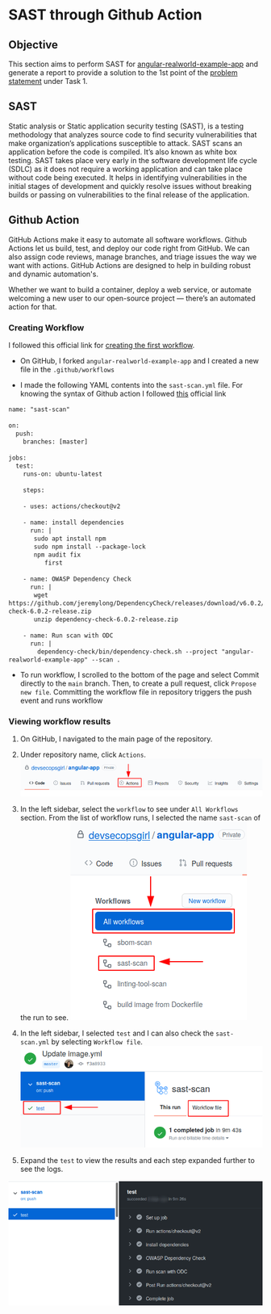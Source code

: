 # SAST through Github Action

## Objective

This section aims to perform SAST for [angular-realworld-example-app](https://github.com/gothinkster/angular-realworld-example-app) and generate a report to provide a solution to the 1st point of the [problem statement](https://cloud-native.netlify.app/problem-statement/) under Task 1.

## SAST

Static analysis or Static application security testing (SAST), is a testing methodology that analyzes source code to find security vulnerabilities that make organization’s applications susceptible to attack. SAST scans an application before the code is compiled. It’s also known as white box testing. SAST takes place very early in the software development life cycle (SDLC) as it does not require a working application and can take place without code being executed. It helps in identifying vulnerabilities in the initial stages of development and quickly resolve issues without breaking builds or passing on vulnerabilities to the final release of the application.

## Github Action

GitHub Actions make it easy to automate all software workflows. Github Actions let us build, test, and deploy our code right from GitHub. We can also assign code reviews, manage branches, and triage issues the way we want with actions. GitHub Actions are designed to help in building robust and dynamic automation's.

Whether we want to build a container, deploy a web service, or automate welcoming a new user to our open-source project — there’s an automated action for that.

### Creating Workflow 

I followed this official link for [creating the first workflow](https://docs.github.com/en/free-pro-team@latest/actions/quickstart#next-steps).


* On GitHub, I forked ``angular-realworld-example-app`` and I created a new file in the `.github/workflows`

* I made the following YAML contents into the `sast-scan.yml` file. For knowing the syntax of Github action I followed [this](https://docs.github.com/en/free-pro-team@latest/actions/reference/workflow-syntax-for-github-actions#jobs) official link
```
name: "sast-scan"

on:
  push:
    branches: [master]

jobs:
  test:
    runs-on: ubuntu-latest
    
    steps:
    
    - uses: actions/checkout@v2
      
    - name: install dependencies
      run: | 
       sudo apt install npm
       sudo npm install --package-lock
       npm audit fix
          first 
     
    - name: OWASP Dependency Check
      run: |
       wget https://github.com/jeremylong/DependencyCheck/releases/download/v6.0.2/dependency-check-6.0.2-release.zip
       unzip dependency-check-6.0.2-release.zip
  
    - name: Run scan with ODC
      run: |
        dependency-check/bin/dependency-check.sh --project "angular-realworld-example-app" --scan .
```

* To run workflow, I scrolled to the bottom of the page and select Commit directly to the `main` branch. Then, to create a pull request, click `Propose new file`. Committing the workflow file in repository triggers the push event and runs workflow

### Viewing workflow results

1. On GitHub, I navigated to the main page of the repository.
2. Under repository name, click `Actions`. 
![](Images/actions.png)
3. In the left sidebar, select the `workflow` to see under `All Workflows` section. From the list of workflow runs, I selected the name `sast-scan` of the run to see. 
![](Images/action1.png)
4. In the left sidebar, I selected `test` and I can also check the `sast-scan.yml` by selecting `Workflow file`.
![](Images/action3.png)

5. Expand the `test` to view the results and each step expanded further to see the logs. 

![](Images/action4.png)

